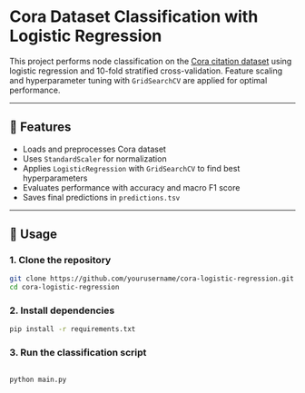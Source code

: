# Cora Dataset Classification with Logistic Regression

This project performs node classification on the [Cora citation dataset](https://relational.fit.cvut.cz/dataset/CORA) using logistic regression and 10-fold stratified cross-validation. Feature scaling and hyperparameter tuning with `GridSearchCV` are applied for optimal performance.

---

## 🧠 Features

- Loads and preprocesses Cora dataset
- Uses `StandardScaler` for normalization
- Applies `LogisticRegression` with `GridSearchCV` to find best hyperparameters
- Evaluates performance with accuracy and macro F1 score
- Saves final predictions in `predictions.tsv`

---

## 🚀 Usage

### 1. Clone the repository

```bash
git clone https://github.com/yourusername/cora-logistic-regression.git
cd cora-logistic-regression
```

### 2. Install dependencies

```bash
pip install -r requirements.txt
```

### 3. Run the classification script

```bash

python main.py

```
